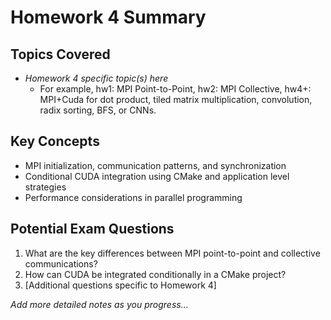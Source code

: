 # Homework 4 Summary

## Topics Covered
- *Homework 4 specific topic(s) here*
  - For example, hw1: MPI Point-to-Point, hw2: MPI Collective, hw4+: MPI+Cuda for dot product, tiled matrix multiplication, convolution, radix sorting, BFS, or CNNs.

## Key Concepts
- MPI initialization, communication patterns, and synchronization
- Conditional CUDA integration using CMake and application level strategies
- Performance considerations in parallel programming

## Potential Exam Questions
1. What are the key differences between MPI point-to-point and collective communications?
2. How can CUDA be integrated conditionally in a CMake project?
3. [Additional questions specific to Homework 4]

*Add more detailed notes as you progress...*
